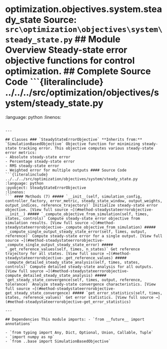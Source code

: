 # optimization.objectives.system.steady_state **Source:** `src\optimization\objectives\system\steady_state.py` ## Module Overview Steady-state error objective functions for control optimization. ## Complete Source Code ```{literalinclude} ../../../src/optimization/objectives/system/steady_state.py

:language: python
:linenos:
```

---

## Classes ### `SteadyStateErrorObjective` **Inherits from:** `SimulationBasedObjective` Objective function for minimizing steady-state tracking error. This objective computes various steady-state error metrics:
- Absolute steady-state error
- Percentage steady-state error
- RMS steady-state error
- Weighted error for multiple outputs #### Source Code ```{literalinclude} ../../../src/optimization/objectives/system/steady_state.py
:language: python
:pyobject: SteadyStateErrorObjective
:linenos:
``` #### Methods (7) ##### `__init__(self, simulation_config, controller_factory, error_metric, steady_state_window, output_weights, output_indices, reference_trajectory)` Initialize steady-state error objective. [View full source →](#method-steadystateerrorobjective-__init__) ##### `_compute_objective_from_simulation(self, times, states, controls)` Compute steady-state error objective from simulation results. [View full source →](#method-steadystateerrorobjective-_compute_objective_from_simulation) ##### `_compute_single_output_steady_state_error(self, times, output, reference)` Compute steady-state error for a single output. [View full source →](#method-steadystateerrorobjective-_compute_single_output_steady_state_error) ##### `_get_reference_values(self, times, n_states)` Get reference trajectory for all states. [View full source →](#method-steadystateerrorobjective-_get_reference_values) ##### `compute_detailed_steady_state_analysis(self, times, states, controls)` Compute detailed steady-state analysis for all outputs. [View full source →](#method-steadystateerrorobjective-compute_detailed_steady_state_analysis) ##### `get_steady_state_convergence(self, times, output, reference, tolerance)` Analyze steady-state convergence characteristics. [View full source →](#method-steadystateerrorobjective-get_steady_state_convergence) ##### `get_error_statistics(self, times, states, reference_values)` Get error statistics. [View full source →](#method-steadystateerrorobjective-get_error_statistics)

---

## Dependencies This module imports: - `from __future__ import annotations`

- `from typing import Any, Dict, Optional, Union, Callable, Tuple`
- `import numpy as np`
- `from ..base import SimulationBasedObjective`
